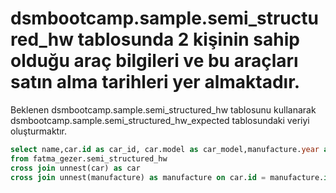 # dsmbootcamp.sample.semi_structured_hw tablosunda 2 kişinin sahip olduğu araç bilgileri ve bu araçları satın alma tarihleri yer almaktadır.
Beklenen dsmbootcamp.sample.semi_structured_hw tablosunu kullanarak dsmbootcamp.sample.semi_structured_hw_expected tablosundaki veriyi oluşturmaktır.

```SQL
select name,car.id as car_id, car.model as car_model,manufacture.year as manufacture_year,array(select as struct m.* replace(TIMESTAMP_ADD(m.date, INTERVAL 3 HOUR) as date) from unnest(purchase) as m) as purchase 
from fatma_gezer.semi_structured_hw
cross join unnest(car) as car
cross join unnest(manufacture) as manufacture on car.id = manufacture.id 
```
